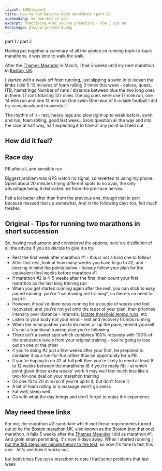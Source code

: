 ```yaml
---
layout: 180blogpost
title: How to run back-to-back marathons (part 2) 
subheading: So how did it go?
excerpt: Practising what you're preaching - how I got on 
heroimage: blog-primrose3-1.png
---
```



part 1 / part 2

<p>Having put together a summary of all the advice on running back-to-back marathons, it was time to walk the walk.</p>

<p>After the <a href="http://www.hermesrunning.com/thames-meander/">Thames Meander</a> in March, I had 5 weeks until my next marathon in <a href="https://www.bostonmarathon.co.uk/">Boston, UK</a>.


I started with a week off from running, just slipping a swim in to loosen the limbs
I did 5-10 minutes of foam rolling 3 times that week - calves, quads, ITB, hamstrings
Number of runs / distance between plus the two long ones in there:
17 runs totalling 122 miles
The big ones were one 17 mile run, one 14 mile run and one 12 mile run
One swim
One hour of 5-a-side football
I did try consciously not to overdo it


The rhythm of it - rest, heavy legs and slow right up to week before, swim and run, foam rolling, good last week.. Groin question all the way and into the race at half way, half expecting it to flare at any point but held out


<h2 class="section-heading">How did it feel?</h2>




<h2 class="section-heading">Race day</h2>


PB after all, and sensible run

Biggest problem was GPS watch no signal, so reverted to using my phone. Spent about 20 minutes trying different spots to no avail, the only advantage being it distracted me from the pre-race nerves.







Felt a lot better after than from the previous one, though that in part because messed that up somewhat. And in the following days too, felt much fresher.



<h2 class="section-heading">Original - Tips for running two marathons in short succession</h2>

<p>So, having read around and considered the options, here's a distillation of all the advice if you do decide to give it a try:</p>


 * Rest the first week after marathon #1 - this is not a hard one to follow!
 * After that rest, look at how many weeks you have to go to #2, and - bearing in mind the points below - loosely follow your plan for the equivalent final weeks before marathon #1
 * If marathon #2 is 4-5 weeks after the first, then count your first marathon as the last long training run
 * When you get started running again after the rest, you can stick to easy paced running: you're "maintaining not training", so there's no need to push it
 * However, if you've done easy running for a couple of weeks and feel recovered, and you're not yet onto the taper of your plan, then prioritise intensity over distance - intervals, <a href="https://runnersconnect.net/training-with-thresholds-in-the-right-zone/">lactate threshold tempo runs</a>, etc
 * Listen to your body not your mind - rest and recovery trumps running
 * When the mind pushes you to do more, or up the pace, remind yourself it's not a traditional training plan you're following
 * There isn't a sweet spot which combines 100% recovery with 100% of the endurance levels from your original training - you're going to lose out on one or the other
 * If you're doing #2 just a few weeks after your first, be prepared to consider it as a run-for-fun rather than an opportunity for a PB
 * If you're hoping to do #2 at full pelt then you're likely to need at least 8 to 12 weeks between the marathons (6 if you're really fit) - at which point given those extra weeks' work it may well feel much less like a two-for-one deal on your marathon training
 * Do one 16 to 20 mile run if you're up to it, but don't force it
 * A bit of foam rolling or a massage won't go amiss
 * Eat well, sleep well
 * Go with what the day brings and don't forget to enjoy the experience



<h2 class="section-heading">May need these links</h2>

<p>For me, the marathon #2 candidate which met these requirements turned out to be the <a href="https://www.bostonmarathon.co.uk/">Boston marathon UK</a>, also known as the Boston (not that one) marathon. It falls 5 weeks after the <a href="http://www.hermesrunning.com/thames-meander/">Thames Meander</a> I did as marathon #1. And groin strain permitting, it's now 4 days away. When I started running <a href="{{ site.baseurl }}{% post_url 2017-1-28-180-steps-intro %}">I put the 180 steps per minute theory to the test</a>; so now it's time to test this one - let's see how it works out.

 but <a href="{{ site.baseurl }}{% post_url 2017-3-31-a-tale-of-two-marathons %}">both times I've run a marathon</a> to date I had some problems that last week
</p>








